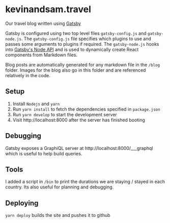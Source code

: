 # kevinandsam.travel

Our travel blog written using [Gatsby](https://www.gatsbyjs.org/)

Gatsby is configured using two top level files `gatsby-config.js` and `gatsby-node.js`. The `gatsby-config.js` file specifies which plugins to use and passes some arguments to plugins if required. The `gatsby-node.js` hooks into [Gatsby's Node API](https://www.gatsbyjs.org/docs/node-apis/) and is used to dynamically create React components from Markdown files.

Blog posts are automatically generated for any markdown file in the `/blog` folder. Images for the blog also go in this folder and are referenced relatively in the code.


## Setup

1. Install `Nodejs` and `yarn`
2. Run `yarn install` to fetch the dependencies specified in `package.json`
3. Run `yarn develop` to start the development server
4. Visit http://localhost:8000 after the server has finished booting


## Debugging

Gatsby exposes a GraphiQL server at http://localhost:8000/___graphql which is useful to help build queries.


## Tools

I added a script in `/bin` to print the durations we are staying / stayed in each country. Its also useful for planning and debugging.


## Deploying

`yarn deploy` builds the site and pushes it to github
